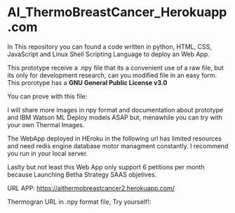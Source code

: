 # AI_ThermoBreastCancer_Herokuapp.com

In This repository you can found a code written in python, HTML, CSS, JavaScript and Linux Shell Scripting Language to deploy an Web App.

This prototype receive a .npy file that its a convenient use of a raw file, but its only for development research, can you modified file in an easy form. This prorotype has a **GNU General Public License v3.0**

You can prove with this file:

I will share more images in npy format and documentation about prototype and IBM Watson ML Deploy models ASAP but, menawhile you can try with your own Thermal Images.

The WebApp deployed in HEroku in the following url has limited resources and need redis engine database motor managment constantly. I recommend you run in your local server.

Laslty but not least this Web App only support 6 petitions per month because Launching Betha Strategy SAAS objetives.

URL APP: https://aithermobreastcancer2.herokuapp.com/

Thermogran URL in .npy format file, Try yourself!: 
